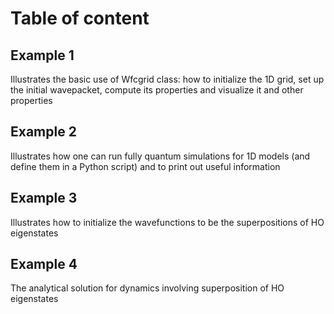 # Table of content

## Example 1

   Illustrates the basic use of Wfcgrid class: how to initialize the 1D grid, set up the 
   initial wavepacket, compute its properties and visualize it and other properties


## Example 2

   Illustrates how one can run fully quantum simulations for 1D models (and define them 
   in a Python script) and to print out useful information
   

## Example 3

   Illustrates how to initialize the wavefunctions to be the superpositions of HO eigenstates


## Example 4

   The analytical solution for dynamics involving superposition of HO eigenstates  

